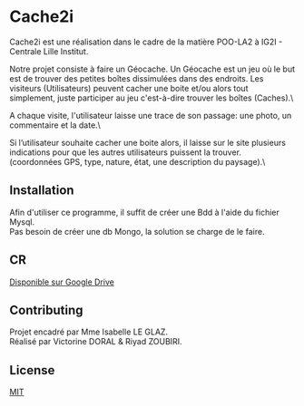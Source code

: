 # Cache2i

Cache2i est une réalisation dans le cadre de la matière POO-LA2 à IG2I - Centrale Lille Institut.

Notre projet consiste à faire un Géocache. Un Géocache est un jeu où le but est de trouver des petites boîtes dissimulées dans des endroits. Les visiteurs (Utilisateurs) peuvent cacher une boite et/ou alors tout simplement, juste participer au jeu c'est-à-dire trouver les boîtes (Caches).\

A chaque visite, l'utilisateur laisse une trace de son passage: une photo, un commentaire et la date.\

Si l’utilisateur souhaite cacher une boite alors, il laisse sur le site plusieurs indications pour que les autres utilisateurs puissent la trouver. (coordonnées GPS, type, nature, état, une description du paysage).\


## Installation

Afin d'utiliser ce programme, il suffit de créer une Bdd à l'aide du fichier Mysql.\
Pas besoin de créer une db Mongo, la solution se charge de le faire.

## CR

[Disponible sur Google Drive](https://docs.google.com/document/d/1Sofhk7I1aoZbL3hS6yY_kEsC9Bjq6Z0dEPDmdCIYVxo/edit?usp=sharing)

## Contributing

Projet encadré par Mme Isabelle LE GLAZ.\
Réalisé par Victorine DORAL & Riyad ZOUBIRI.

## License
[MIT](https://choosealicense.com/licenses/mit/)
